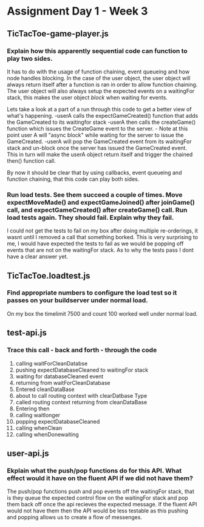 # Assignment Day 1 - Week 3
## TicTacToe-game-player.js
### Explain how this apparently sequential code can function to play two sides.
It has to do with the usage of function chaining, event queueing and how node handles blocking. In the case of the user object, the user object will always return itself after a function is ran in order to allow function chaining. The user object will also always setup the expected events on a waitingFor stack, this makes the user object *block* when waiting for events.

Lets take a look at a part of a run through this code to get a better view of what's happening.
-userA calls the expectGameCreated() function that adds the GameCreated to its waitingfor stack
-userA then calls the createGame() function which issues the CreateGame event to the server.
    - Note at this point user A will "async block" while waiting for the server to issue the GameCreated.
-userA will pop the GameCreated event from its waitingFor stack and un-block once the server has issued the GameCreated event. This in turn will make the userA object return itself and trigger the chained then() function call.

By now it should be clear that by using callbacks, event queueing and function chaining, that this code can play both sides.

### Run load tests. See them succeed a couple of times. Move expectMoveMade() and expectGameJoined() after joinGame() call, and expectGameCreated() after createGame() call. Run load tests again. They should fail. Explain why they fail.

I could not get the tests to fail on my box after doing multiple re-orderings, it wasnt until I removed a call that something borked.
This is very surprising to me, I would have expected the tests to fail as we would be popping off events that are not on the waitingFor stack.
As to why the tests pass I dont have a clear answer yet.

## TicTacToe.loadtest.js
### Find appropriate numbers to configure the load test so it passes on your buildserver under normal load.
On my box the timelimit 7500 and count 100 worked well under normal load.

## test-api.js
### Trace this call - back and forth - through the code
1. calling waitForCleanDatabse
2. pushing expectDatabaseCleaned to waitingFor stack
3. waiting for databaseCleaned event
4. returning from waitForCleanDatabase
5. Entered cleanDataBase
6. about to call routing context with clearDatbase Type
7. called routing context returning from cleanDataBase
8. Entering then
9. calling waitlonger
10. popping expectDatabaseCleaned
11. calling whenClean
12. calling whenDonewaiting

## user-api.js
### Ekplain what the push/pop functions do for this API. What effect would it have on the fluent API if we did not have them?
The push/pop functions push and pop events off the waitingFor stack, that is they queue the expected control flow on the waitingFor stack and pop them back off once the api recieves the expected message.
If the fluent API would not have them then the API would be less testable as this pushing and popping allows us to create a flow of messenges.
